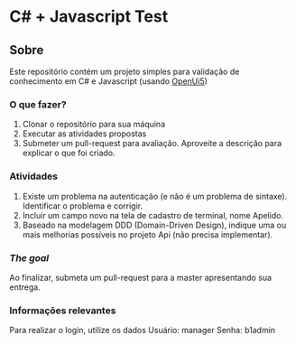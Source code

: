 # C# + Javascript Test

## Sobre

Este repositório contém um projeto simples para validação de conhecimento em C# e Javascript (usando [OpenUi5](https://github.com/SAP/openui5))

### O que fazer?

1. Clonar o repositório para sua máquina
2. Executar as atividades propostas
3. Submeter um pull-request para avaliação. Aproveite a descrição para explicar o que foi criado.

### Atividades

1. Existe um problema na autenticação (e não é um problema de sintaxe). Identificar o problema e corrigir.
2. Incluir um campo novo na tela de cadastro de terminal, nome Apelido.
3. Baseado na modelagem DDD (Domain-Driven Design), indique uma ou mais melhorias possíveis no projeto Api (não precisa implementar).

### *The goal*

Ao finalizar, submeta um pull-request para a master apresentando sua entrega. 

### Informações relevantes

Para realizar o login, utilize os dados
Usuário: manager
Senha: b1admin
